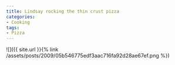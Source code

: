 ```yaml
---
title: Lindsay rocking the thin crust pizza
categories:
- Cooking
tags:
- Pizza
---
```


![]({{ site.url }}{% link /assets/posts/2009/05b546775edf3aac716fa92d28ae67ef.png %})
